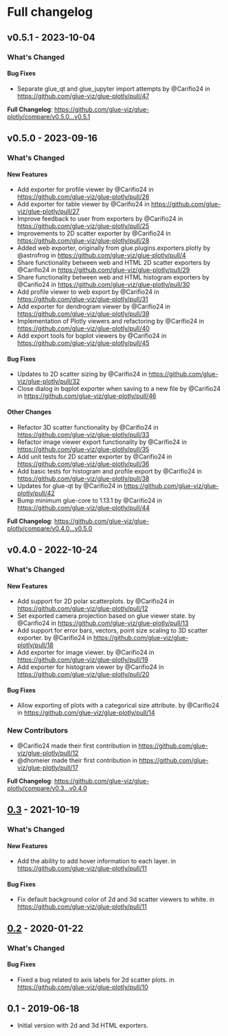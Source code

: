 # Full changelog

## v0.5.1 - 2023-10-04

<!-- Release notes generated using configuration in .github/release.yml at main -->
### What's Changed

#### Bug Fixes

- Separate glue_qt and glue_jupyter import attempts by @Carifio24 in https://github.com/glue-viz/glue-plotly/pull/47

**Full Changelog**: https://github.com/glue-viz/glue-plotly/compare/v0.5.0...v0.5.1

## v0.5.0 - 2023-09-16

<!-- Release notes generated using configuration in .github/release.yml at main -->
### What's Changed

#### New Features

- Add exporter for profile viewer by @Carifio24 in https://github.com/glue-viz/glue-plotly/pull/26
- Add exporter for table viewer by @Carifio24 in https://github.com/glue-viz/glue-plotly/pull/27
- Improve feedback to user from exporters by @Carifio24 in https://github.com/glue-viz/glue-plotly/pull/25
- Improvements to 2D scatter exporter by @Carifio24 in https://github.com/glue-viz/glue-plotly/pull/28
- Added web exporter, originally from glue.plugins.exporters.plotly by @astrofrog in https://github.com/glue-viz/glue-plotly/pull/4
- Share functionality between web and HTML 2D scatter exporters by @Carifio24 in https://github.com/glue-viz/glue-plotly/pull/29
- Share functionality between web and HTML histogram exporters by @Carifio24 in https://github.com/glue-viz/glue-plotly/pull/30
- Add profile viewer to web export by @Carifio24 in https://github.com/glue-viz/glue-plotly/pull/31
- Add exporter for dendrogram viewer by @Carifio24 in https://github.com/glue-viz/glue-plotly/pull/39
- Implementation of Plotly viewers and refactoring by @Carifio24 in https://github.com/glue-viz/glue-plotly/pull/40
- Add export tools for bqplot viewers by @Carifio24 in https://github.com/glue-viz/glue-plotly/pull/45

#### Bug Fixes

- Updates to 2D scatter sizing by @Carifio24 in https://github.com/glue-viz/glue-plotly/pull/32
- Close dialog in bqplot exporter when saving to a new file by @Carifio24 in https://github.com/glue-viz/glue-plotly/pull/46

#### Other Changes

- Refactor 3D scatter functionality by @Carifio24 in https://github.com/glue-viz/glue-plotly/pull/33
- Refactor image viewer export functionality by @Carifio24 in https://github.com/glue-viz/glue-plotly/pull/35
- Add unit tests for 2D scatter exporter by @Carifio24 in https://github.com/glue-viz/glue-plotly/pull/36
- Add basic tests for histogram and profile export by @Carifio24 in https://github.com/glue-viz/glue-plotly/pull/38
- Updates for glue-qt by @Carifio24 in https://github.com/glue-viz/glue-plotly/pull/42
- Bump minimum glue-core to 1.13.1 by @Carifio24 in https://github.com/glue-viz/glue-plotly/pull/44

**Full Changelog**: https://github.com/glue-viz/glue-plotly/compare/v0.4.0...v0.5.0

## v0.4.0 - 2022-10-24

<!-- Release notes generated using configuration in .github/release.yml at main -->
### What's Changed

#### New Features

- Add support for 2D polar scatterplots. by @Carifio24 in https://github.com/glue-viz/glue-plotly/pull/12
- Set exported camera projection based on glue viewer state. by @Carifio24 in https://github.com/glue-viz/glue-plotly/pull/13
- Add support for error bars, vectors, point size scaling to 3D scatter exporter. by @Carifio24 in https://github.com/glue-viz/glue-plotly/pull/18
- Add exporter for image viewer. by @Carifio24 in https://github.com/glue-viz/glue-plotly/pull/19
- Add exporter for histogram viewer by @Carifio24 in https://github.com/glue-viz/glue-plotly/pull/20

#### Bug Fixes

- Allow exporting of plots with a categorical size attribute. by @Carifio24 in https://github.com/glue-viz/glue-plotly/pull/14

### New Contributors

- @Carifio24 made their first contribution in https://github.com/glue-viz/glue-plotly/pull/12
- @dhomeier made their first contribution in https://github.com/glue-viz/glue-plotly/pull/17

**Full Changelog**: https://github.com/glue-viz/glue-plotly/compare/v0.3...v0.4.0

## [0.3](https://github.com/glue-viz/glue-plotly/compare/v0.2...v0.3) - 2021-10-19

### What's Changed

#### New Features

- Add the ability to add hover information to each layer. in https://github.com/glue-viz/glue-plotly/pull/11

#### Bug Fixes

- Fix default background color of 2d and 3d scatter viewers to white. in https://github.com/glue-viz/glue-plotly/pull/11

## [0.2](https://github.com/glue-viz/glue-plotly/releases/tag/v0.2) - 2020-01-22

### What's Changed

#### Bug Fixes

- Fixed a bug related to axis labels for 2d scatter plots. in https://github.com/glue-viz/glue-plotly/pull/10

## 0.1 - 2019-06-18

- Initial version with 2d and 3d HTML exporters.
